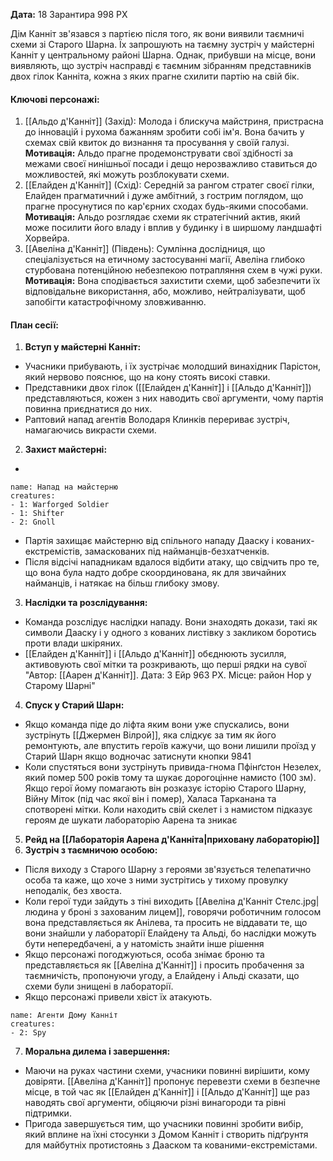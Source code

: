 **Дата:** 18 Зарантира 998 РХ

Дім Канніт зв'язався з партією після того, як вони виявили таємничі схеми зі Старого Шарна. Їх запрошують на таємну зустріч у майстерні Канніт у центральному районі Шарна. Однак, прибувши на місце, вони виявляють, що зустріч насправді є таємним зібранням представників двох гілок Канніта, кожна з яких прагне схилити партію на свій бік.  

#### **Ключові персонажі:**  
1. [[Альдо д'Канніт]] (Захід): Молода і блискуча майстриня, пристрасна до інновацій і рухома бажанням зробити собі ім'я. Вона бачить у схемах свій квиток до визнання та просування у своїй галузі. **Мотивація:** Альдо прагне продемонструвати свої здібності за межами своєї нинішньої посади і дещо нерозважливо ставиться до можливостей, які можуть розблокувати схеми.
2. [[Елайден д'Канніт]] (Схід): Середній за рангом стратег своєї гілки, Елайден прагматичний і дуже амбітний, з гострим поглядом, що прагне просунутися по кар'єрних сходах будь-якими способами. **Мотивація:** Альдо розглядає схеми як стратегічний актив, який може посилити його владу і вплив у будинку і в ширшому ландшафті Хорвейра.
3. [[Авеліна д'Канніт]] (Південь): Сумлінна дослідниця, що спеціалізується на етичному застосуванні магії, Авеліна глибоко стурбована потенційною небезпекою потрапляння схем в чужі руки. **Мотивація:** Вона сподівається захистити схеми, щоб забезпечити їх відповідальне використання, або, можливо, нейтралізувати, щоб запобігти катастрофічному зловживанню.

#### **План сесії:**  
1. **Вступ у майстерні Канніт:**
- Учасники прибувають, і їх зустрічає молодший винахідник Парістон, який нервово пояснює, що на кону стоять високі ставки.  
- Представники двох гілок ([[Елайден д'Канніт]] і [[Альдо д'Канніт]]) представляються, кожен з них наводить свої аргументи, чому партія повинна приєднатися до них. 
- Раптовий напад агентів Володаря Клинків перериває зустріч, намагаючись викрасти схеми.
2. **Захист майстерні:**
- 
```encounter 
name: Напад на майстерню 
creatures: 
- 1: Warforged Soldier
- 1: Shifter
- 2: Gnoll
```
- Партія захищає майстерню від спільного нападу Дааску і кованих-екстремістів, замаскованих під найманців-безхатченків.
- Після відсічі нападникам вдалося відбити атаку, що свідчить про те, що вона була надто добре скоординована, як для звичайних найманців, і натякає на більш глибоку змову.
3. **Наслідки та розслідування:**
- Команда розслідує наслідки нападу. Вони знаходять докази, такі як символи Дааску і у одного з кованих листівку з закликом боротись проти влади шкіряних. 
- [[Елайден д'Канніт]] і [[Альдо д'Канніт]] обєднюють зусилля, активовують свої мітки та розкривають, що перші рядки на сувої "Автор: [[Аарен д'Канніт]]. Дата: 3 Ейр 963 РХ. Місце: район Нор у Старому Шарні"
4. **Спуск у Старий Шарн:**  
- Якщо команда піде до ліфта яким вони уже спускались, вони зустрінуть [[Джермен Вілрой]], яка слідкує за тим як його ремонтують, але впустить героїв кажучи, що вони лишили проїзд у Старий Шарн якщо водночас затиснути кнопки 9841
- Коли спустяться вони зустрінуть привида-гнома Пфінґстон Незелех, який помер 500 років тому та шукає дорогоцінне намисто (100 зм). Якщо герої йому помагають він розказує історію Старого Шарну, Війну Міток (під час якої він і помер), Халаса Тарканана та спотворені мітки. Коли находить свій скелет і з намистом підказує героям де шукати лабораторію Аарена та зникає
5. **Рейд на [[Лабораторія Аарена д'Канніта|приховану лабораторію]]**
6. **Зустріч з таємничою особою:**
- Після виходу з Старого Шарну з героями зв'язується телепатично особа та каже, що хоче з ними зустрітись у тихому провулку неподалік, без хвоста.
- Коли герої туди зайдуть з тіні виходить [[Авеліна д'Канніт Стелс.jpg|людина у броні з захованим лицем]], говорячи роботичним голосом вона представляється як Анілева, та просить не віддавати те, що вони знайшли у лабораторії Елайдену та Альді, бо наслідки можуть бути непередбачені, а у натомість знайти інше рішення
- Якщо персонажі погоджуються, особа знімає броню та представляється як [[Авеліна д'Канніт]] і просить пробачення за таємничість, пропонуючи угоду, а Елайдену і Альді сказати, що схеми були знищені в лабораторії.
- Якщо персонажі привели хвіст їх атакують.
```encounter 
name: Агенти Дому Канніт
creatures: 
- 2: Spy
```
7. **Моральна дилема і завершення:** 
- Маючи на руках частини схеми, учасники повинні вирішити, кому довіряти. [[Авеліна д'Канніт]] пропонує перевезти схеми в безпечне місце, в той час як [[Елайден д'Канніт]] і [[Альдо д'Канніт]] ще раз наводять свої аргументи, обіцяючи різні винагороди та рівні підтримки.  
- Пригода завершується тим, що учасники повинні зробити вибір, який вплине на їхні стосунки з Домом Канніт і створить підґрунтя для майбутніх протистоянь з Дааском та кованими-екстремістами.